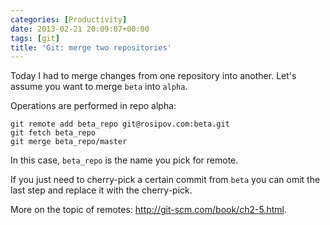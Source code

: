 ```yaml
---
categories: [Productivity]
date: 2013-02-21 20:09:07+00:00
tags: [git]
title: 'Git: merge two repositories'
---
```


Today I had to merge changes from one repository into another. Let's assume you
want to merge `beta` into `alpha`.

Operations are performed in repo alpha:

    git remote add beta_repo git@rosipov.com:beta.git
    git fetch beta_repo
    git merge beta_repo/master

In this case, `beta_repo` is the name you pick for remote.

If you just need to cherry-pick a certain commit from `beta` you can omit the
last step and replace it with the cherry-pick.

More on the topic of remotes: <http://git-scm.com/book/ch2-5.html>.
